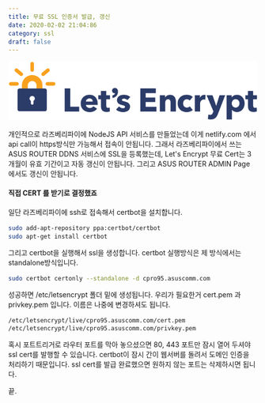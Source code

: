 ```yaml
---
title: 무료 SSL 인증서 발급, 갱신
date: 2020-02-02 21:04:86
category: ssl
draft: false
---
```


![ssl](./letsencrypt.svg)

개인적으로 라즈베리파이에 NodeJS API 서비스를 만들었는데 이게 netlify.com 에서 api call이 https방식만 가능해서 접속이 안됩니다.
그래서 라즈베리파이에서 쓰는 ASUS ROUTER DDNS 서비스에 SSL을 등록했는데, Let's Encrypt 무료 Cert는 3개월이 유효 기간이고 자동 갱신이 안됩니다.
그리고 ASUS ROUTER ADMIN Page 에서도 갱신이 안됩니다.

#### 직접 CERT 를 받기로 결정했죠

일단 라즈베리파이에 ssh로 접속해서 certbot을 설치합니다.

```bash
sudo add-apt-repository ppa:certbot/certbot﻿
sudo apt-get install certbot﻿
```

그리고 certbot을 실행해서 ssl을 생성합니다.
certbot 실행방식은 제 방식에서는 standalone방식입니다.

```bash
sudo certbot certonly --standalone -d cpro95.asuscomm.com
```

성공하면 /etc/letsencrypt 폴더 밑에 생성됩니다.
우리가 필요한거 cert.pem 과 privkey.pem 입니다. 이름은 나중에 변경하셔도 됩니다.

```bash
/etc/letsencrypt/live/cpro95.asuscomm.com/cert.pem
/etc/letsencrypt/live/cpro95.asuscomm.com/privkey.pem
```

혹시 포트트리거로 라우터 포트를 막아 놓으셨으면 80, 443 포트만 잠시 열어 두셔야 ssl cert를 발행할 수 있습니다.
certbot이 잠시 간이 웹서버를 돌려서 도메인 인증을 처리하기 때문입니다.
ssl cert를 발급 완료했으면 원하지 않는 포트는 삭제하시면 됩니다.

끝.
